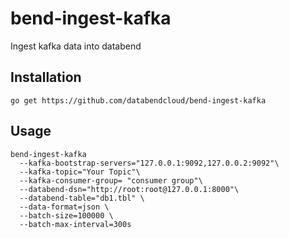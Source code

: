 # bend-ingest-kafka

Ingest kafka data into databend

## Installation

```shell
go get https://github.com/databendcloud/bend-ingest-kafka
```

## Usage

```shell
bend-ingest-kafka
  --kafka-bootstrap-servers="127.0.0.1:9092,127.0.0.2:9092"\
  --kafka-topic="Your Topic"\
  --kafka-consumer-group= "consumer group"\
  --databend-dsn="http://root:root@127.0.0.1:8000"\
  --databend-table="db1.tbl" \
  --data-format=json \
  --batch-size=100000 \
  --batch-max-interval=300s
```